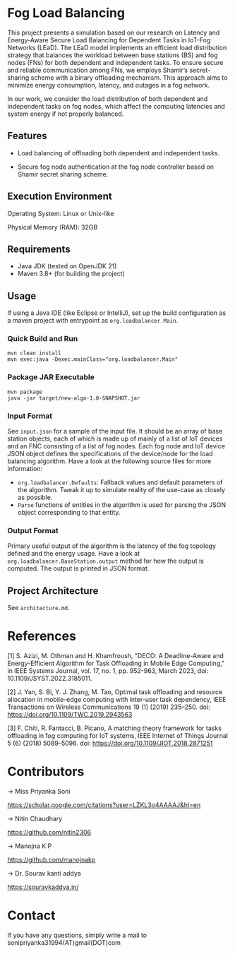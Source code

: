 # Fog Load Balancing
This project presents a simulation based on our research on Latency and Energy-Aware Secure Load Balancing for Dependent Tasks in IoT-Fog Networks (LEaD). The LEaD model implements an efficient load distribution strategy that balances the workload between base stations (BS) and fog nodes (FNs) for both dependent and independent tasks. To ensure secure and reliable communication among FNs, we employs Shamir’s secret-sharing scheme with a binary offloading mechanism. This approach aims to minimize energy consumption, latency, and outages in a fog network. 


In our work, we consider the load distribution of both dependent and independent tasks on fog nodes, which affect
the computing latencies and system energy if not properly balanced.

## Features

* Load balancing of offloading both dependent and independent tasks.

* Secure fog node authentication at the fog node controller based on Shamir secret sharing scheme.

## Execution Environment

Operating System: Linux or Unix-like 

Physical Memory (RAM): 32GB

## Requirements

* Java JDK (tested on OpenJDK 21)
* Maven 3.8+ (for building the project)

## Usage

If using a Java IDE (like Eclipse or IntelliJ), set up the build configuration as a maven project with entrypoint as
`org.loadbalancer.Main`.

### Quick Build and Run

```shell
mvn clean install
mvn exec:java -Dexec.mainClass="org.loadbalancer.Main"
```

### Package JAR Executable

```shell
mvn package
java -jar target/new-algo-1.0-SNAPSHOT.jar
```

### Input Format

See `input.json` for a sample of the input file. It should be an array of base station objects, each of which is made
up of mainly of a list of IoT devices and an FNC consisting of a list of fog nodes. Each fog node and IoT device JSON
object defines the specifications of the device/node for the load balancing algorithm. Have a look at the following
source files for more information:
* `org.loadbalancer.Defaults`: Fallback values and default parameters of the algorithm. Tweak it up to simulate reality of the use-case
  as closely as possible.
* `Parse` functions of entities in the algorithm is used for parsing the JSON object corresponding to that entity.

### Output Format

Primary useful output of the algorithm is the latency of the fog topology defined and the energy usage. Have a look at
`org.loadbalancer.BaseStation.output` method for how the output is computed. The output is printed in JSON format.

## Project Architecture

See `architecture.md`.

# References
[1] S. Azizi, M. Othman and H. Khamfroush, "DECO: A Deadline-Aware and Energy-Efficient Algorithm for Task Offloading in Mobile Edge Computing," in IEEE Systems Journal, vol. 17, no. 1, pp. 952-963, March 2023, doi: 10.1109/JSYST.2022.3185011.

[2] J. Yan, S. Bi, Y. J. Zhang, M. Tao, Optimal task offloading and resource allocation in mobile-edge computing
with inter-user task dependency, IEEE Transactions on Wireless Communications 19 (1) (2019) 235–250. doi: https://doi.org/10.1109/TWC.2019.2943563

[3] F. Chiti, R. Fantacci, B. Picano, A matching theory framework for tasks offloading in fog computing for IoT
systems, IEEE Internet of Things Journal 5 (6) (2018) 5089–5096. doi: https://doi.org/10.1109/JIOT.2018.2871251

# Contributors

-> Miss Priyanka Soni

   https://scholar.google.com/citations?user=LZKL3o4AAAAJ&hl=en
   
-> Nitin Chaudhary

   https://github.com/nitin2306

-> Manojna K P

   https://github.com/manojnakp

-> Dr. Sourav kanti addya

   https://souravkaddya.in/


# Contact

If you have any questions, simply write a mail to sonipriyanka31994(AT)gmail(DOT)com
